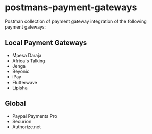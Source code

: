 # postmans-payment-gateways
Postman collection of payment gateway integration of the following payment gateways:

## Local Payment Gateways
 - Mpesa Daraja
 - Africa's Talking
 - Jenga
 - Beyonic
 - iPay
 - Flutterwave
 - Lipisha
 
## Global
 - Paypal Payments Pro
 - Securion
 - Authorize.net
